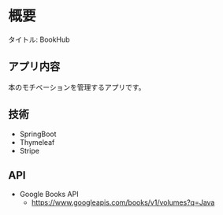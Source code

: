 # 概要

タイトル: BookHub

## アプリ内容

本のモチベーションを管理するアプリです。

## 技術

- SpringBoot
- Thymeleaf
- Stripe

## API

- Google Books API
  - https://www.googleapis.com/books/v1/volumes?q=Java
